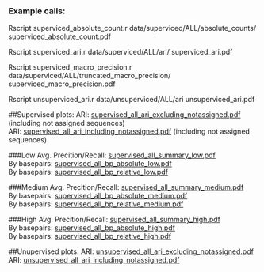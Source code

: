 ### Example calls:

Rscript superviced_absolute_count.r data/superviced/ALL/absolute_counts/ superviced_absolute_count.pdf

Rscript superviced_ari.r data/superviced/ALL/ari/ superviced_ari.pdf

Rscript superviced_macro_precision.r data/superviced/ALL/truncated_macro_precision/ superviced_macro_precision.pdf

Rscript unsuperviced_ari.r data/unsuperviced/ALL/ari unsuperviced_ari.pdf

##Supervised plots:
ARI: [supervised_all_ari_excluding_notassigned.pdf](plots/superviced/supervised_all_ari_excluding_notassigned.pdf) (including not assigned sequences)  
ARI: [supervised_all_ari_including_notassigned.pdf](plots/superviced/supervised_all_ari_including_notassigned.pdf) (including not assigned sequences)  

###Low
Avg. Precition/Recall: [supervised_all_summary_low.pdf](plots/superviced/supervised_all_summary_low.pdf)  
By basepairs: [supervised_all_bp_absolute_low.pdf](plots/superviced/supervised_all_bp_absolute_low.pdf)  
By basepairs: [supervised_all_bp_relative_low.pdf](plots/superviced/supervised_all_bp_relative_low.pdf) 

###Medium
Avg. Precition/Recall: [supervised_all_summary_medium.pdf](plots/superviced/supervised_all_summary_medium.pdf)  
By basepairs: [supervised_all_bp_absolute_medium.pdf](plots/superviced/supervised_all_bp_absolute_medium.pdf)  
By basepairs: [supervised_all_bp_relative_medium.pdf](plots/superviced/supervised_all_bp_relative_medium.pdf)  

###High
Avg. Precition/Recall: [supervised_all_summary_high.pdf](plots/superviced/supervised_all_summary_high.pdf)  
By basepairs: [supervised_all_bp_absolute_high.pdf](plots/superviced/supervised_all_bp_absolute_high.pdf)  
By basepairs: [supervised_all_bp_relative_high.pdf](plots/superviced/supervised_all_bp_relative_high.pdf)  

##Unupervised plots:
ARI: [unsupervised_all_ari_excluding_notassigned.pdf](plots/unsuperviced/unsupervised_all_ari_excluding_notassigned.pdf)  
ARI: [unsupervised_all_ari_including_notassigned.pdf](plots/unsuperviced/unsupervised_all_ari_including_notassigned.pdf)  
